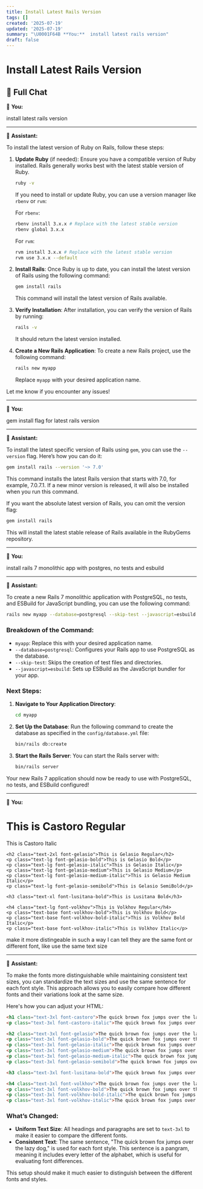 ```yaml
---
title: Install Latest Rails Version
tags: []
created: '2025-07-19'
updated: '2025-07-19'
summary: "\U0001F64B **You:**  install latest rails version"
draft: false
---
```


# Install Latest Rails Version

## 🧠 Full Chat

🙋 **You:**

install latest rails version

---

🤖 **Assistant:**

To install the latest version of Ruby on Rails, follow these steps:

1. **Update Ruby** (if needed):
   Ensure you have a compatible version of Ruby installed. Rails generally works best with the latest stable version of Ruby.

   ```bash
   ruby -v
   ```

   If you need to install or update Ruby, you can use a version manager like `rbenv` or `rvm`:

   For `rbenv`:
   ```bash
   rbenv install 3.x.x # Replace with the latest stable version
   rbenv global 3.x.x
   ```

   For `rvm`:
   ```bash
   rvm install 3.x.x # Replace with the latest stable version
   rvm use 3.x.x --default
   ```

2. **Install Rails**:
   Once Ruby is up to date, you can install the latest version of Rails using the following command:

   ```bash
   gem install rails
   ```

   This command will install the latest version of Rails available.

3. **Verify Installation**:
   After installation, you can verify the version of Rails by running:

   ```bash
   rails -v
   ```

   It should return the latest version installed.

4. **Create a New Rails Application**:
   To create a new Rails project, use the following command:

   ```bash
   rails new myapp
   ```

   Replace `myapp` with your desired application name.

Let me know if you encounter any issues!

---

🙋 **You:**

gem install flag for latest rails version

---

🤖 **Assistant:**

To install the latest specific version of Rails using `gem`, you can use the `--version` flag. Here’s how you can do it:

```bash
gem install rails --version '~> 7.0'
```

This command installs the latest Rails version that starts with 7.0, for example, 7.0.7.1. If a new minor version is released, it will also be installed when you run this command.

If you want the absolute latest version of Rails, you can omit the version flag:

```bash
gem install rails
```

This will install the latest stable release of Rails available in the RubyGems repository.

---

🙋 **You:**

install rails 7 monolithic app with postgres, no tests and esbuild

---

🤖 **Assistant:**

To create a new Rails 7 monolithic application with PostgreSQL, no tests, and ESBuild for JavaScript bundling, you can use the following command:

```bash
rails new myapp --database=postgresql --skip-test --javascript=esbuild
```

### Breakdown of the Command:
- `myapp`: Replace this with your desired application name.
- `--database=postgresql`: Configures your Rails app to use PostgreSQL as the database.
- `--skip-test`: Skips the creation of test files and directories.
- `--javascript=esbuild`: Sets up ESBuild as the JavaScript bundler for your app.

### Next Steps:
1. **Navigate to Your Application Directory**:
   ```bash
   cd myapp
   ```

2. **Set Up the Database**:
   Run the following command to create the database as specified in the `config/database.yml` file:
   ```bash
   bin/rails db:create
   ```

3. **Start the Rails Server**:
   You can start the Rails server with:
   ```bash
   bin/rails server
   ```

Your new Rails 7 application should now be ready to use with PostgreSQL, no tests, and ESBuild configured!

---

🙋 **You:**

<h1 class="text-3xl font-castoro">This is Castoro Regular</h1>
    <p class="text-xl font-castoro-italic">This is Castoro Italic</p>
    
    <h2 class="text-2xl font-gelasio">This is Gelasio Regular</h2>
    <p class="text-lg font-gelasio-bold">This is Gelasio Bold</p>
    <p class="text-lg font-gelasio-italic">This is Gelasio Italic</p>
    <p class="text-lg font-gelasio-medium">This is Gelasio Medium</p>
    <p class="text-lg font-gelasio-medium-italic">This is Gelasio Medium Italic</p>
    <p class="text-lg font-gelasio-semibold">This is Gelasio SemiBold</p>
    
    <h3 class="text-xl font-lusitana-bold">This is Lusitana Bold</h3>
    
    <h4 class="text-lg font-volkhov">This is Volkhov Regular</h4>
    <p class="text-base font-volkhov-bold">This is Volkhov Bold</p>
    <p class="text-base font-volkhov-bold-italic">This is Volkhov Bold Italic</p>
    <p class="text-base font-volkhov-italic">This is Volkhov Italic</p>

make it more distingeable in such a way I can tell they are the same font or different font, like use the same text size

---

🤖 **Assistant:**

To make the fonts more distinguishable while maintaining consistent text sizes, you can standardize the text sizes and use the same sentence for each font style. This approach allows you to easily compare how different fonts and their variations look at the same size.

Here's how you can adjust your HTML:

```html
<h1 class="text-3xl font-castoro">The quick brown fox jumps over the lazy dog.</h1>
<p class="text-3xl font-castoro-italic">The quick brown fox jumps over the lazy dog.</p>

<h2 class="text-3xl font-gelasio">The quick brown fox jumps over the lazy dog.</h2>
<p class="text-3xl font-gelasio-bold">The quick brown fox jumps over the lazy dog.</p>
<p class="text-3xl font-gelasio-italic">The quick brown fox jumps over the lazy dog.</p>
<p class="text-3xl font-gelasio-medium">The quick brown fox jumps over the lazy dog.</p>
<p class="text-3xl font-gelasio-medium-italic">The quick brown fox jumps over the lazy dog.</p>
<p class="text-3xl font-gelasio-semibold">The quick brown fox jumps over the lazy dog.</p>

<h3 class="text-3xl font-lusitana-bold">The quick brown fox jumps over the lazy dog.</h3>

<h4 class="text-3xl font-volkhov">The quick brown fox jumps over the lazy dog.</h4>
<p class="text-3xl font-volkhov-bold">The quick brown fox jumps over the lazy dog.</p>
<p class="text-3xl font-volkhov-bold-italic">The quick brown fox jumps over the lazy dog.</p>
<p class="text-3xl font-volkhov-italic">The quick brown fox jumps over the lazy dog.</p>
```

### What’s Changed:
- **Uniform Text Size**: All headings and paragraphs are set to `text-3xl` to make it easier to compare the different fonts.
- **Consistent Text**: The same sentence, "The quick brown fox jumps over the lazy dog," is used for each font style. This sentence is a pangram, meaning it includes every letter of the alphabet, which is useful for evaluating font differences.

This setup should make it much easier to distinguish between the different fonts and styles.